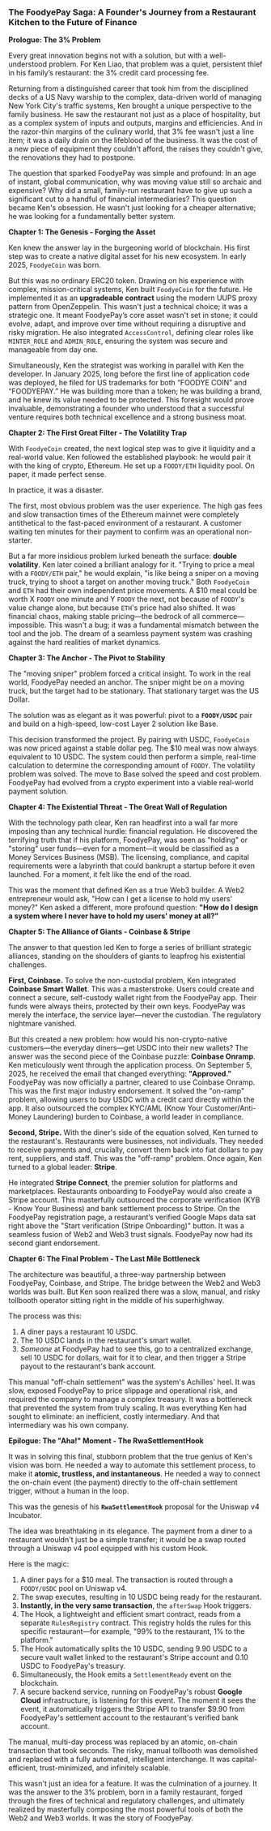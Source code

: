 ### The FoodyePay Saga: A Founder's Journey from a Restaurant Kitchen to the Future of Finance

**Prologue: The 3% Problem**

Every great innovation begins not with a solution, but with a well-understood problem. For Ken Liao, that problem was a quiet, persistent thief in his family’s restaurant: the 3% credit card processing fee.

Returning from a distinguished career that took him from the disciplined decks of a US Navy warship to the complex, data-driven world of managing New York City's traffic systems, Ken brought a unique perspective to the family business. He saw the restaurant not just as a place of hospitality, but as a complex system of inputs and outputs, margins and efficiencies. And in the razor-thin margins of the culinary world, that 3% fee wasn't just a line item; it was a daily drain on the lifeblood of the business. It was the cost of a new piece of equipment they couldn't afford, the raises they couldn't give, the renovations they had to postpone.

The question that sparked FoodyePay was simple and profound: In an age of instant, global communication, why was moving value still so archaic and expensive? Why did a small, family-run restaurant have to give up such a significant cut to a handful of financial intermediaries? This question became Ken's obsession. He wasn't just looking for a cheaper alternative; he was looking for a fundamentally better system.

**Chapter 1: The Genesis - Forging the Asset**

Ken knew the answer lay in the burgeoning world of blockchain. His first step was to create a native digital asset for his new ecosystem. In early 2025, `FoodyeCoin` was born.

But this was no ordinary ERC20 token. Drawing on his experience with complex, mission-critical systems, Ken built `FoodyeCoin` for the future. He implemented it as an **upgradeable contract** using the modern UUPS proxy pattern from OpenZeppelin. This wasn't just a technical choice; it was a strategic one. It meant FoodyePay’s core asset wasn't set in stone; it could evolve, adapt, and improve over time without requiring a disruptive and risky migration. He also integrated `AccessControl`, defining clear roles like `MINTER_ROLE` and `ADMIN_ROLE`, ensuring the system was secure and manageable from day one.

Simultaneously, Ken the strategist was working in parallel with Ken the developer. In January 2025, long before the first line of application code was deployed, he filed for US trademarks for both “FOODYE COIN” and “FOODYEPAY.” He was building more than a token; he was building a brand, and he knew its value needed to be protected. This foresight would prove invaluable, demonstrating a founder who understood that a successful venture requires both technical excellence and a strong business moat.

**Chapter 2: The First Great Filter - The Volatility Trap**

With `FoodyeCoin` created, the next logical step was to give it liquidity and a real-world value. Ken followed the established playbook: he would pair it with the king of crypto, Ethereum. He set up a `FOODY/ETH` liquidity pool. On paper, it made perfect sense.

In practice, it was a disaster.

The first, most obvious problem was the user experience. The high gas fees and slow transaction times of the Ethereum mainnet were completely antithetical to the fast-paced environment of a restaurant. A customer waiting ten minutes for their payment to confirm was an operational non-starter.

But a far more insidious problem lurked beneath the surface: **double volatility**. Ken later coined a brilliant analogy for it. "Trying to price a meal with a `FOODY/ETH` pair," he would explain, "is like being a sniper on a moving truck, trying to shoot a target on another moving truck." Both `FoodyeCoin` and `ETH` had their own independent price movements. A $10 meal could be worth X `FOODY` one minute and Y `FOODY` the next, not because of `FOODY`'s value change alone, but because `ETH`'s price had also shifted. It was financial chaos, making stable pricing—the bedrock of all commerce—impossible. This wasn't a bug; it was a fundamental mismatch between the tool and the job. The dream of a seamless payment system was crashing against the hard realities of market dynamics.

**Chapter 3: The Anchor - The Pivot to Stability**

The "moving sniper" problem forced a critical insight. To work in the real world, FoodyePay needed an anchor. The sniper might be on a moving truck, but the target had to be stationary. That stationary target was the US Dollar.

The solution was as elegant as it was powerful: pivot to a **`FOODY/USDC`** pair and build on a high-speed, low-cost Layer 2 solution like Base.

This decision transformed the project. By pairing with USDC, `FoodyeCoin` was now priced against a stable dollar peg. The $10 meal was now always equivalent to 10 USDC. The system could then perform a simple, real-time calculation to determine the corresponding amount of `FOODY`. The volatility problem was solved. The move to Base solved the speed and cost problem. FoodyePay had evolved from a crypto experiment into a viable real-world payment solution.

**Chapter 4: The Existential Threat - The Great Wall of Regulation**

With the technology path clear, Ken ran headfirst into a wall far more imposing than any technical hurdle: financial regulation. He discovered the terrifying truth that if his platform, FoodyePay, was seen as "holding" or "storing" user funds—even for a moment—it would be classified as a Money Services Business (MSB). The licensing, compliance, and capital requirements were a labyrinth that could bankrupt a startup before it even launched. For a moment, it felt like the end of the road.

This was the moment that defined Ken as a true Web3 builder. A Web2 entrepreneur would ask, "How can I get a license to hold my users' money?" Ken asked a different, more profound question: **"How do I design a system where I never have to hold my users' money at all?"**

**Chapter 5: The Alliance of Giants - Coinbase & Stripe**

The answer to that question led Ken to forge a series of brilliant strategic alliances, standing on the shoulders of giants to leapfrog his existential challenges.

**First, Coinbase.** To solve the non-custodial problem, Ken integrated **Coinbase Smart Wallet**. This was a masterstroke. Users could create and connect a secure, self-custody wallet right from the FoodyePay app. Their funds were always theirs, protected by their own keys. FoodyePay was merely the interface, the service layer—never the custodian. The regulatory nightmare vanished.

But this created a new problem: how would his non-crypto-native customers—the everyday diners—get USDC into their new wallets? The answer was the second piece of the Coinbase puzzle: **Coinbase Onramp**. Ken meticulously went through the application process. On September 5, 2025, he received the email that changed everything: **"Approved."** FoodyePay was now officially a partner, cleared to use Coinbase Onramp. This was the first major industry endorsement. It solved the "on-ramp" problem, allowing users to buy USDC with a credit card directly within the app. It also outsourced the complex KYC/AML (Know Your Customer/Anti-Money Laundering) burden to Coinbase, a world leader in compliance.

**Second, Stripe.** With the diner's side of the equation solved, Ken turned to the restaurant's. Restaurants were businesses, not individuals. They needed to receive payments and, crucially, convert them back into fiat dollars to pay rent, suppliers, and staff. This was the "off-ramp" problem. Once again, Ken turned to a global leader: **Stripe**.

He integrated **Stripe Connect**, the premier solution for platforms and marketplaces. Restaurants onboarding to FoodyePay would also create a Stripe account. This masterfully outsourced the corporate verification (KYB - Know Your Business) and bank settlement process to Stripe. On the FoodyePay registration page, a restaurant’s verified Google Maps data sat right above the "Start verification (Stripe Onboarding)" button. It was a seamless fusion of Web2 and Web3 trust signals. FoodyePay now had its second giant endorsement.

**Chapter 6: The Final Problem - The Last Mile Bottleneck**

The architecture was beautiful, a three-way partnership between FoodyePay, Coinbase, and Stripe. The bridge between the Web2 and Web3 worlds was built. But Ken soon realized there was a slow, manual, and risky tollbooth operator sitting right in the middle of his superhighway.

The process was this:
1.  A diner pays a restaurant 10 USDC.
2.  The 10 USDC lands in the restaurant's smart wallet.
3.  *Someone* at FoodyePay had to see this, go to a centralized exchange, sell 10 USDC for dollars, wait for it to clear, and then trigger a Stripe payout to the restaurant's bank account.

This manual "off-chain settlement" was the system's Achilles' heel. It was slow, exposed FoodyePay to price slippage and operational risk, and required the company to manage a complex treasury. It was a bottleneck that prevented the system from truly scaling. It was everything Ken had sought to eliminate: an inefficient, costly intermediary. And that intermediary was his own company.

**Epilogue: The "Aha!" Moment - The RwaSettlementHook**

It was in solving this final, stubborn problem that the true genius of Ken's vision was born. He needed a way to automate this settlement process, to make it **atomic, trustless, and instantaneous**. He needed a way to connect the on-chain event (the payment) directly to the off-chain settlement trigger, without a human in the loop.

This was the genesis of his **`RwaSettlementHook`** proposal for the Uniswap v4 Incubator.

The idea was breathtaking in its elegance. The payment from a diner to a restaurant wouldn't just be a simple transfer; it would be a swap routed through a Uniswap v4 pool equipped with his custom Hook.

Here is the magic:
1.  A diner pays for a $10 meal. The transaction is routed through a `FOODY/USDC` pool on Uniswap v4.
2.  The swap executes, resulting in 10 USDC being ready for the restaurant.
3.  **Instantly, in the very same transaction**, the `afterSwap` Hook triggers.
4.  The Hook, a lightweight and efficient smart contract, reads from a separate `RulesRegistry` contract. This registry holds the rules for this specific restaurant—for example, "99% to the restaurant, 1% to the platform."
5.  The Hook automatically splits the 10 USDC, sending 9.90 USDC to a secure vault wallet linked to the restaurant's Stripe account and 0.10 USDC to FoodyePay's treasury.
6.  Simultaneously, the Hook emits a `SettlementReady` event on the blockchain.
7.  A secure backend service, running on FoodyePay's robust **Google Cloud** infrastructure, is listening for this event. The moment it sees the event, it automatically triggers the Stripe API to transfer $9.90 from FoodyePay's settlement account to the restaurant's verified bank account.

The manual, multi-day process was replaced by an atomic, on-chain transaction that took seconds. The risky, manual tollbooth was demolished and replaced with a fully automated, intelligent interchange. It was capital-efficient, trust-minimized, and infinitely scalable.

This wasn't just an idea for a feature. It was the culmination of a journey. It was the answer to the 3% problem, born in a family restaurant, forged through the fires of technical and regulatory challenges, and ultimately realized by masterfully composing the most powerful tools of both the Web2 and Web3 worlds. It was the story of FoodyePay.
